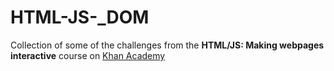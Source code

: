 # HTML-JS-_DOM

Collection of some of the challenges from the **HTML/JS: Making webpages interactive** course on [Khan Academy](https://www.khanacademy.org/)
